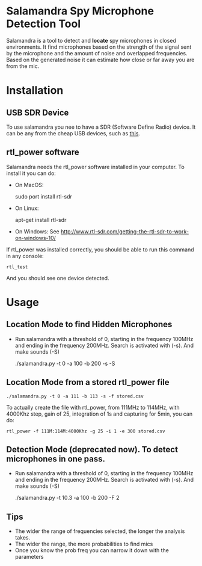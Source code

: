 # Salamandra Spy Microphone Detection Tool

Salamandra is a tool to detect and __locate__ spy microphones in closed environments. It find microphones based on the strength of the signal sent by the microphone and the amount of noise and overlapped frequencies. Based on the generated noise it can estimate how close or far away you are from the mic.


# Installation

## USB SDR Device
To use salamandra you nee to have a SDR (Software Define Radio) device. It can be any from the cheap USB devices, such as [this](http://www.dx.com/p/rtl2832u-r820t-mini-dvb-t-dab-fm-usb-digital-tv-dongle-black-170541).

## rtl_power software
Salamandra needs the rtl_power software installed in your computer. To install it you can do:
- On MacOS: 

    sudo port install rtl-sdr

- On Linux: 

    apt-get install rtl-sdr

- On Windows: See http://www.rtl-sdr.com/getting-the-rtl-sdr-to-work-on-windows-10/

If rtl_power was installed correctly, you should be able to run this command in any console:

    rtl_test

And you should see one device detected.


# Usage

## Location Mode to find Hidden Microphones

- Run salamandra with a threshold of 0, starting in the frequency 100MHz and ending in the frequency 200MHz. Search is activated with (-s). And make sounds (-S)

    ./salamandra.py -t 0 -a 100 -b 200 -s -S

## Location Mode from a stored rtl_power file

    ./salamandra.py -t 0 -a 111 -b 113 -s -f stored.csv

To actually create the file with rtl_power, from 111MHz to 114MHz, with 4000Khz step, gain of 25, integration of 1s and capturing for 5min, you can do:

    rtl_power -f 111M:114M:4000Khz -g 25 -i 1 -e 300 stored.csv

## Detection Mode (deprecated now). To detect microphones in one pass.

- Run salamandra with a threshold of 0, starting in the frequency 100MHz and ending in the frequency 200MHz. Search is activated with (-s). And make sounds (-S)

    ./salamandra.py -t 10.3 -a 100 -b 200 -F 2


## Tips

- The wider the range of frequencies selected, the longer the analysis takes.
- The wider the range, the more probabilities to find mics
- Once you know the prob freq you can narrow it down with the parameters

